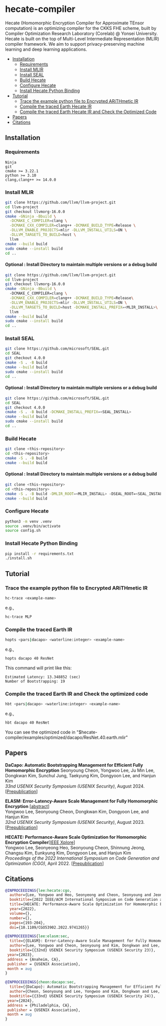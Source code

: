 # hecate-compiler
Hecate (Homomorphic Encryption Compiler for Approximate TEnsor computation) is an optimizing compiler for the CKKS FHE scheme, built by Compiler Optimization Research Laboratory (Corelab) @ Yonsei University. 
Hecate is built on the top of Multi-Level Intermediate Representation (MLIR) compiler framework. 
We aim to support privacy-preserving machine learning and deep learning applications. 


  * [Installation](#installation)
    + [Requirements](#requirements)
    + [Install MLIR](#install-mlir)
    + [Install SEAL](#install-seal)
    + [Build Hecate](#build-hecate)
    + [Configure Hecate](#configure-hecate)
    + [Install Hecate Python Binding](#install-hecate-python-binding)
  * [Tutorial](#tutorial)
    + [Trace the example python file to Encrypted ARiTHmetic IR](#trace-the-example-python-file-to-encrypted-arithmetic-ir)
    + [Compile the traced Earth Hecate IR](#compile-the-traced-earth-ir)
    + [Compile the traced Earth Hecate IR and Check the Optimized Code](#compile-the-traced-earth-ir-and-check-the-optimized-code)
    <!-- + [Test the optimized code](#test-the-optimized-code) -->
    <!-- + [One-liner for compilation and testing](#one-liner-for-compilation-and-testing) -->
  * [Papers](#papers)
  * [Citations](#citations)

## Installation 

### Requirements 
```
Ninja   
git  
cmake >= 3.22.1  
python >= 3.10  
clang,clang++ >= 14.0.0  
```

### Install MLIR 
```bash
git clone https://github.com/llvm/llvm-project.git
cd llvm-project
git checkout llvmorg-16.0.0
cmake -GNinja -Bbuild \
  -DCMAKE_C_COMPILER=clang \
  -DCMAKE_CXX_COMPILER=clang++ -DCMAKE_BUILD_TYPE=Release \
  -DLLVM_ENABLE_PROJECTS=mlir -DLLVM_INSTALL_UTILS=ON \
  -DLLVM_TARGETS_TO_BUILD=host \
  llvm
cmake --build build
sudo cmake --install build
cd .. 
```
#### Optional : Install Directory  to maintain multiple versions or a debug build 
```bash
git clone https://github.com/llvm/llvm-project.git
cd llvm-project
git checkout llvmorg-16.0.0
cmake -GNinja -Bbuild \ 
  -DCMAKE_C_COMPILER=clang \
  -DCMAKE_CXX_COMPILER=clang++ -DCMAKE_BUILD_TYPE=Release\
  -DLLVM_ENABLE_PROJECTS=mlir -DLLVM_INSTALL_UTILS=ON \
  -DLLVM_TARGETS_TO_BUILD=host -DCMAKE_INSTALL_PREFIX=<MLIR_INSTALL>\
  llvm
cmake --build build
sudo cmake --install build
cd .. 
```

### Install SEAL 
```bash
git clone https://github.com/microsoft/SEAL.git
cd SEAL
git checkout 4.0.0
cmake -S . -B build
cmake --build build
sudo cmake --install build
cd .. 
```
#### Optional : Install Directory  to maintain multiple versions or a debug build
```bash
git clone https://github.com/microsoft/SEAL.git
cd SEAL
git checkout 4.0.0
cmake -S . -B build -DCMAKE_INSTALL_PREFIX=<SEAL_INSTALL>
cmake --build build
sudo cmake --install build
cd .. 
```
### Build Hecate 
```bash
git clone <this-repository>
cd <this-repository>
cmake -S . -B build 
cmake --build build 
```
#### Optional : Install Directory  to maintain multiple versions or a debug build
```bash
git clone <this-repository>
cd <this-repository>
cmake -S . -B build -DMLIR_ROOT=<MLIR_INSTALL> -DSEAL_ROOT=<SEAL_INSTALL>
cmake --build build 
```
### Configure Hecate 
```bash
python3 -m venv .venv
source .venv/bin/activate
source config.sh 
```

### Install Hecate Python Binding 
```bash
pip install -r requirements.txt
./install.sh
```

## Tutorial 

### Trace the example python file to Encrypted ARiTHmetic IR 

```bash
hc-trace <example-name>
```
e.g., 
```bash
hc-trace MLP
```

### Compile the traced Earth IR 

```bash
hopts <pars|dacapo> <waterline:integer> <example-name>
```
e.g., 
```bash
hopts dacapo 40 ResNet
```
This command will print like this:
```
Estimated Latency: 13.348852 (sec)
Number of Bootstrapping: 19
```

### Compile the traced Earth IR and Check the optimized code 
```bash
hbt <pars|dacapo> <waterline:integer> <example-name>
```
e.g., 
```bash
hbt dacapo 40 ResNet
```
You can see the optimized code in "$hecate-compiler/examples/optimized/dacapo/ResNet.40.earth.mlir"

## Papers 
**DaCapo: Automatic Bootstrapping Management for Efficient Fully Homomorphic Encryption** 
Seonyoung Cheon, Yongwoo Lee, Ju Min Lee, Dongkwan Kim, Sunchul Jung, Taekyung Kim, Dongyoon Lee, and Hanjun Kim  
*33nd USENIX Security Symposium (USENIX Security)*, August 2024. 
[[Prepublication](https://www.usenix.org/system/files/sec24summer-prepub-336-cheon.pdf)]

**ELASM: Error-Latency-Aware Scale Management for Fully Homomorphic Encryption** [[abstract](https://www.usenix.org/conference/usenixsecurity23/presentation/lee-yongwoo)]   
Yongwoo Lee, Seonyoung Cheon, Dongkwan Kim, Dongyoon Lee, and Hanjun Kim  
*32nd USENIX Security Symposium (USENIX Security)*, August 2023. 
[[Prepublication](https://www.usenix.org/system/files/sec23fall-prepub-147-lee-yongwoo.pdf)]

**HECATE: Performance-Aware Scale Optimization for Homomorphic Encryption Compiler**\[[IEEE Xplore](http://doi.org/10.1109/CGO53902.2022.9741265)]   
Yongwoo Lee, Seonyeong Heo, Seonyoung Cheon, Shinnung Jeong, Changsu Kim, Eunkyung Kim, Dongyoon Lee, and Hanjun Kim  
*Proceedings of the 2022 International Symposium on Code Generation and Optimization (CGO)*, April 2022. 
[[Prepublication](http://corelab.or.kr/Pubs/cgo22_hecate.pdf)]

## Citations 
```bibtex
@INPROCEEDINGS{lee:hecate:cgo,
  author={Lee, Yongwoo and Heo, Seonyeong and Cheon, Seonyoung and Jeong, Shinnung and Kim, Changsu and Kim, Eunkyung and Lee, Dongyoon and Kim, Hanjun},
  booktitle={2022 IEEE/ACM International Symposium on Code Generation and Optimization (CGO)}, 
  title={HECATE: Performance-Aware Scale Optimization for Homomorphic Encryption Compiler}, 
  year={2022},
  volume={},
  number={},
  pages={193-204},
  doi={10.1109/CGO53902.2022.9741265}}
```
```bibtex
@INPROCEEDINGS{lee:elasm:sec,
  title={{ELASM}: Error-Latency-Aware Scale Management for Fully Homomorphic Encryption},
  author={Lee, Yongwoo and Cheon, Seonyoung and Kim, Dongkwan and Lee, Dongyoon and Kim, Hanjun},
  booktitle={{32nd} USENIX Security Symposium (USENIX Security 23)},
 year={2023},
 address = {Anaheim, CA},
 publisher = {USENIX Association},
 month = aug
}
```
```bibtex
@INPROCEEDINGS{cheon:dacapo:sec,
  title={{DaCapo}: Automatic Bootstrapping Management for Efficient Fully Homomorphic Encryption},
  author={Cheon, Seonyoung and Lee, Yongwoo and Kim, Dongkwan and Lee, Ju Min and Jung, Sunchul and Kim, Taekyung and Lee, Dongyoon and Kim, Hanjun},
  booktitle={{33nd} USENIX Security Symposium (USENIX Security 24)},
 year={2024},
 address = {Philadelphia, CA},
 publisher = {USENIX Association},
 month = aug
}
```

